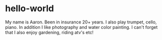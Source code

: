 # hello-world
My name is Aaron.
Been in insurance 20+ years.
I also play trumpet, cello, piano.
In addition I like photography and water color painting.
I can't forget that I also enjoy gardening, riding atv's etc!
